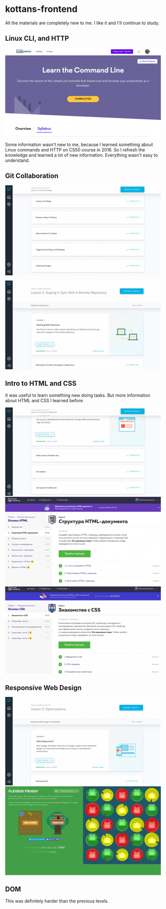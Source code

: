 # kottans-frontend

All the materials are completely new to me. I like it and I'll continue to study.


## Linux CLI, and HTTP

![screenshot_linux_cli](https://github.com/NastjonkaK/kottans-frontend/blob/master/task_linux_cli/CommandLine.png)

Some information wasn't new to me, because I learned something about Linux commands and HTTP on CS50 course in 2016. So I refresh the knowledge and learned a lot of new information. Everything wasn't easy to understand.


## Git Collaboration

![screenshot_what_is_version_control](https://github.com/NastjonkaK/kottans-frontend/blob/master/task_git_collaboration/WhatIsVersionControl.png)

![screenshot_github_and_collaboration](https://github.com/NastjonkaK/kottans-frontend/blob/master/task_git_collaboration/GitHub%26Collaboration.png)


## Intro to HTML and CSS

It was useful to learn something new doing tasks. But more information about HTML and CSS I learned before.

![screenshot_into_to_html_and_css](https://github.com/NastjonkaK/kottans-frontend/blob/master/task_html_css_intro/IntroToHTML%26CSS.png)
![screenshot_html](https://github.com/NastjonkaK/kottans-frontend/blob/master/task_html_css_intro/HTML.png)
![screenshot_css](https://github.com/NastjonkaK/kottans-frontend/blob/master/task_html_css_intro/CSS.png)

## Responsive Web Design

![screenshot_responsive_web_design](https://github.com/NastjonkaK/kottans-frontend/blob/master/task_responsive_web_design/responsive_web_design.png)
![screenshot_flexbox_froggy](https://github.com/NastjonkaK/kottans-frontend/blob/master/task_responsive_web_design/flexbox_froggy.png)

## DOM

This was definitely harder than the previous levels.